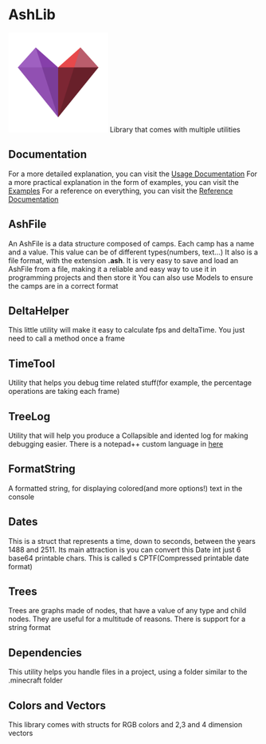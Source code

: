 # AshLib
<img src="res/icon.png" width="200"/>
Library that comes with multiple utilities

## Documentation
For a more detailed explanation, you can visit the [Usage Documentation](./documentation/AshLibUsageDocumentation.pdf)
For a more practical explanation in the form of examples, you can visit the [Examples](./documentation/examples)
For a reference on everything, you can visit the [Reference Documentation](./documentation/AshLibReferenceDocumentation.pdf)

## AshFile
An AshFile is a data structure composed of camps. Each camp has a name and a value. This value can be of different types(numbers, text...)
It also is a file format, with the extension **.ash**. It is very easy to save and load an AshFile from a file, making it a reliable and easy way to use it in programming projects and then store it
You can also use Models to ensure the camps are in a correct format

## DeltaHelper
This little utility will make it easy to calculate fps and deltaTime. You just need to call a method once a frame

## TimeTool
Utility that helps you debug time related stuff(for example, the percentage operations are taking each frame)

## TreeLog
Utility that will help you produce a Collapsible and idented log for making debugging easier. There is a notepad++ custom language in [here](./n++)

## FormatString
A formatted string, for displaying colored(and more options!) text in the console

## Dates
This is a struct that represents a time, down to seconds, between the years 1488 and 2511.
Its main attraction is you can convert this Date int just 6 base64 printable chars. This is called s CPTF(Compressed printable date format)

## Trees
Trees are graphs made of nodes, that have a value of any type and child nodes. They are useful for a multitude of reasons. There is support for a string format

## Dependencies
This utility helps you handle files in a project, using a folder similar to the .minecraft folder

## Colors and Vectors
This library comes with structs for RGB colors and 2,3 and 4 dimension vectors